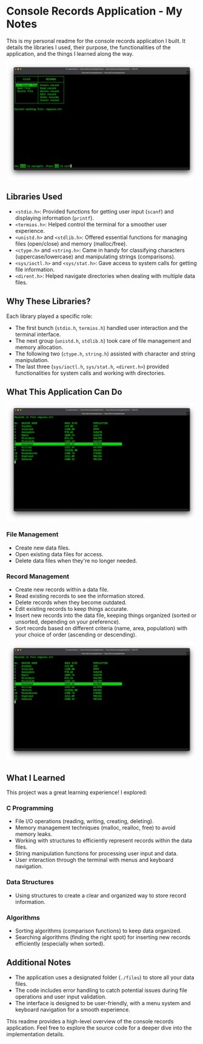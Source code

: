 # Console Records Application - My Notes

This is my personal readme for the console records application I built. It details the libraries I used, their purpose, the functionalities of the application, and the things I learned along the way.

![ScreenShot](./screenshots/start.png)


## Libraries Used

- `<stdio.h>`: Provided functions for getting user input (`scanf`) and displaying information (`printf`).
- `<termios.h>`: Helped control the terminal for a smoother user experience.
- `<unistd.h>` and `<stdlib.h>`: Offered essential functions for managing files (open/close) and memory (malloc/free).
- `<ctype.h>` and `<string.h>`: Came in handy for classifying characters (uppercase/lowercase) and manipulating strings (comparisons).
- `<sys/ioctl.h>` and `<sys/stat.h>`: Gave access to system calls for getting file information.
- `<dirent.h>`: Helped navigate directories when dealing with multiple data files.

## Why These Libraries?

Each library played a specific role:

- The first bunch (`stdio.h`, `termios.h`) handled user interaction and the terminal interface.
- The next group (`unistd.h`, `stdlib.h`) took care of file management and memory allocation.
- The following two (`ctype.h`, `string.h`) assisted with character and string manipulation.
- The last three (`sys/ioctl.h`, `sys/stat.h`, `<dirent.h>`) provided functionalities for system calls and working with directories.

## What This Application Can Do

![ScreenShot](./screenshots/records.png)


### File Management

- Create new data files.
- Open existing data files for access.
- Delete data files when they're no longer needed.

### Record Management

- Create new records within a data file.
- Read existing records to see the information stored.
- Delete records when they become outdated.
- Edit existing records to keep things accurate.
- Insert new records into the data file, keeping things organized (sorted or unsorted, depending on your preference).
- Sort records based on different criteria (name, area, population) with your choice of order (ascending or descending).

![ScreenShot](./screenshots/sorting.png)


## What I Learned

This project was a great learning experience! I explored:

### C Programming

- File I/O operations (reading, writing, creating, deleting).
- Memory management techniques (malloc, realloc, free) to avoid memory leaks.
- Working with structures to efficiently represent records within the data files.
- String manipulation functions for processing user input and data.
- User interaction through the terminal with menus and keyboard navigation.

### Data Structures

- Using structures to create a clear and organized way to store record information.

### Algorithms

- Sorting algorithms (comparison functions) to keep data organized.
- Searching algorithms (finding the right spot) for inserting new records efficiently (especially when sorted).

## Additional Notes

- The application uses a designated folder (`./files`) to store all your data files.
- The code includes error handling to catch potential issues during file operations and user input validation.
- The interface is designed to be user-friendly, with a menu system and keyboard navigation for a smooth experience.

This readme provides a high-level overview of the console records application. Feel free to explore the source code for a deeper dive into the implementation details.